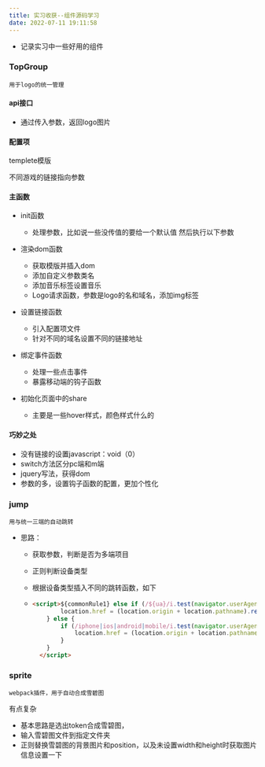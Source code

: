 ```yaml
---
title: 实习收获--组件源码学习
date: 2022-07-11 19:11:58
---
```


- 记录实习中一些好用的组件

### TopGroup

`用于logo的统一管理`

#### api接口

 - 通过传入参数，返回logo图片

#### 配置项

templete模版

不同游戏的链接指向参数

#### 主函数

- init函数
  - 处理参数，比如说一些没传值的要给一个默认值
    然后执行以下参数

- 渲染dom函数
  - 获取模版并插入dom
  -  添加自定义参数类名
  - 添加音乐标签设置音乐
  - Logo请求函数，参数是logo的名和域名，添加img标签
- 设置链接函数
  - 引入配置项文件
  - 针对不同的域名设置不同的链接地址

- 绑定事件函数
  - 处理一些点击事件
  -  暴露移动端的钩子函数

- 初始化页面中的share
  - 主要是一些hover样式，颜色样式什么的

#### 巧妙之处

- 没有链接的设置javascript：void（0）
- switch方法区分pc端和m端
- jquery写法，获得dom
- 参数的多，设置钩子函数的配置，更加个性化

### jump

`用与统一三端的自动跳转`

- 思路：

  - 获取参数，判断是否为多端项目

  - 正则判断设备类型

  - 根据设备类型插入不同的跳转函数，如下

  - ```html
    <script>${commonRule1} else if (/${ua}/i.test(navigator.userAgent.toLowerCase())) {
            location.href = (location.origin + location.pathname).replace(/\\\\/?(\\\\w+\\\\.html)?$/, '/mh/$1') + location.search + location.hash
        } else {
            if (/iphone|ios|android|mobile/i.test(navigator.userAgent.toLowerCase())) {
                location.href = (location.origin + location.pathname).replace(/\\\\/?(\\\\w+\\\\.html)?$/, '/m/$1') + location.search + location.hash
            }
        }
      </script>
    ```

    

### sprite

`webpack插件，用于自动合成雪碧图`

有点复杂

- 基本思路是选出token合成雪碧图，
- 输入雪碧图文件到指定文件夹
- 正则替换雪碧图的背景图片和position，以及未设置width和height时获取图片信息设置一下



